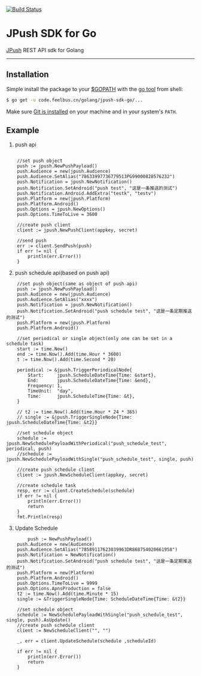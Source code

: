 [![Build Status](https://travis-ci.org/FeiniuBus/jpush-sdk-go.svg?branch=master)](https://travis-ci.org/FeiniuBus/jpush-sdk-go)

# JPush SDK for Go
[JPush](https://www.jiguang.cn/) REST API sdk for Golang

---------------------------------------

## Installation
Simple install the package to your [$GOPATH](http://code.google.com/p/go-wiki/wiki/GOPATH "GOPATH") with the [go tool](http://golang.org/cmd/go/ "go command") from shell:
```bash
$ go get -u code.feelbus.cn/golang/jpush-sdk-go/...
```
Make sure [Git is installed](http://git-scm.com/downloads) on your machine and in your system's `PATH`.

## Example
1. push api
```golang

	//set push object
	push := jpush.NewPushPayload()
	push.Audience = new(jpush.Audience)
	push.Audience.SetAlias("78633997736779513PG99000828576232")
	push.Notification = jpush.NewNotification()
	push.Notification.SetAndroid("push test", "这是一条推送的测试")
	push.Notification.Android.AddExtra("testk", "testv")
	push.Platform = new(jpush.Platform)
	push.Platform.Android()
	push.Options = jpush.NewOptions()
	push.Options.TimeToLive = 3600

	//create push client
	client := jpush.NewPushClient(appkey, secret)

	//send push
	err := client.SendPush(push)
	if err != nil {
		println(err.Error())
	}
```
2. push schedule api(based on push api)
```golang 
	//set push object(same as object of push api)
	push := jpush.NewPushPayload()
	push.Audience = new(jpush.Audience)
	push.Audience.SetAlias("xxxx")
	push.Notification = jpush.NewNotification()
	push.Notification.SetAndroid("push schedule test", "这是一条定期推送的测试")
	push.Platform = new(jpush.Platform)
	push.Platform.Android()

	//set periodical or single object(only one can be set in a schedule task)
	start := time.Now()
	end := time.Now().Add(time.Hour * 3600)
	t := time.Now().Add(time.Second * 20)

	periodical := &jpush.TriggerPeriodicalNode{
		Start:     jpush.ScheduleDateTime{Time: &start},
		End:       jpush.ScheduleDateTime{Time: &end},
		Frequency: 1,
		TimeUnit:  "day",
		Time:      jpush.ScheduleTime{Time: &t},
	}

	// t2 := time.Now().Add(time.Hour * 24 * 365)
	// single := &jpush.TriggerSingleNode{Time: jpush.ScheduleDateTime{Time: &t2}}

	//set schedule object
	schedule := jpush.NewSchedulePayloadWithPeriodical("push_schedule_test", periodical, push)
	//schedule := jpush.NewSchedulePayloadWithSingle("push_schedule_test", single, push)

	//create push schedule client
	client := jpush.NewScheduleClient(appkey, secret)

	//create schedule task
	resp, err := client.CreateSchedule(schedule)
	if err != nil {
		println(err.Error())
		return
	}
	fmt.Println(resp)
```

3. Update Schedule

```
        push := NewPushPayload()
	push.Audience = new(Audience)
	push.Audience.SetAlias("78589117623039963DR868754020661958")
	push.Notification = NewNotification()
	push.Notification.SetAndroid("push schedule test", "这是一条定期推送的测试")
	push.Platform = new(Platform)
	push.Platform.Android()
	push.Options.TimeToLive = 9999
	push.Options.ApnsProduction = false
	t2 := time.Now().Add(time.Minute * 15)
	single := &TriggerSingleNode{Time: ScheduleDateTime{Time: &t2}}

	//set schedule object
	schedule := NewSchedulePayloadWithSingle("push_schedule_test", single, push).AsUpdate()
	//create push schedule client
	client := NewScheduleClient("", "")

	_, err = client.UpdateSchedule(schedule ,scheduleId)

	if err != nil {
		println(err.Error())
		return
	}
```
